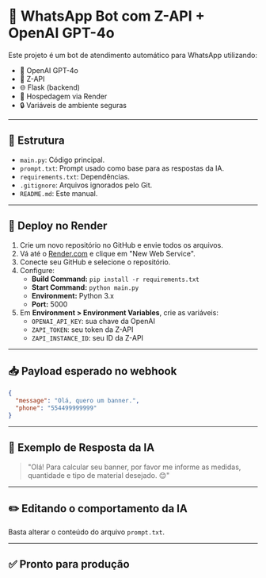 # 🤖 WhatsApp Bot com Z-API + OpenAI GPT-4o

Este projeto é um bot de atendimento automático para WhatsApp utilizando:

- 🧠 OpenAI GPT-4o
- 📱 Z-API
- 🌐 Flask (backend)
- 🚀 Hospedagem via Render
- 🔒 Variáveis de ambiente seguras

---

## 📁 Estrutura

- `main.py`: Código principal.
- `prompt.txt`: Prompt usado como base para as respostas da IA.
- `requirements.txt`: Dependências.
- `.gitignore`: Arquivos ignorados pelo Git.
- `README.md`: Este manual.

---

## 🚀 Deploy no Render

1. Crie um novo repositório no GitHub e envie todos os arquivos.
2. Vá até o [Render.com](https://render.com) e clique em "New Web Service".
3. Conecte seu GitHub e selecione o repositório.
4. Configure:
   - **Build Command:** `pip install -r requirements.txt`
   - **Start Command:** `python main.py`
   - **Environment:** Python 3.x
   - **Port:** 5000
5. Em **Environment > Environment Variables**, crie as variáveis:
   - `OPENAI_API_KEY`: sua chave da OpenAI
   - `ZAPI_TOKEN`: seu token da Z-API
   - `ZAPI_INSTANCE_ID`: seu ID da Z-API

---

## 📥 Payload esperado no webhook

```json
{
  "message": "Olá, quero um banner.",
  "phone": "554499999999"
}
```

---

## 🧠 Exemplo de Resposta da IA

> "Olá! Para calcular seu banner, por favor me informe as medidas, quantidade e tipo de material desejado. 😊"

---

## ✏️ Editando o comportamento da IA

Basta alterar o conteúdo do arquivo `prompt.txt`.

---

## ✅ Pronto para produção
